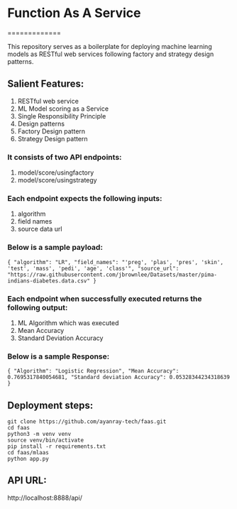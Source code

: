 # Function As A Service
=============


This repository serves as a boilerplate for deploying machine learning models
as RESTful web services following factory and strategy design patterns.


## Salient Features:


1. RESTful web service
2. ML Model scoring as a Service
3. Single Responsibility Principle
4. Design patterns
5. Factory Design pattern
6. Strategy Design pattern


### It consists of two API endpoints:


1. model/score/usingfactory
2. model/score/usingstrategy


### Each endpoint expects the following inputs:


1. algorithm
2. field names
3. source data url


### Below is a sample payload:


`{
  "algorithm": "LR",
 "field_names": "'preg', 'plas', 'pres', 'skin', 'test', 'mass', 'pedi', 'age', 'class'", "source_url": "https://raw.githubusercontent.com/jbrownlee/Datasets/master/pima-indians-diabetes.data.csv"
}`


### Each endpoint when successfully executed returns the following output:


1. ML Algorithm which was executed
2. Mean Accuracy
3. Standard Deviation Accuracy


### Below is a sample Response:


`{
  "Algorithm": "Logistic Regression",
  "Mean Accuracy": 0.7695317840054681,
  "Standard deviation Accuracy": 0.05328344234318639
}`


## Deployment steps:

```
git clone https://github.com/ayanray-tech/faas.git
cd faas
python3 -m venv venv
source venv/bin/activate
pip install -r requirements.txt
cd faas/mlaas
python app.py
```


## API URL:
http://localhost:8888/api/
